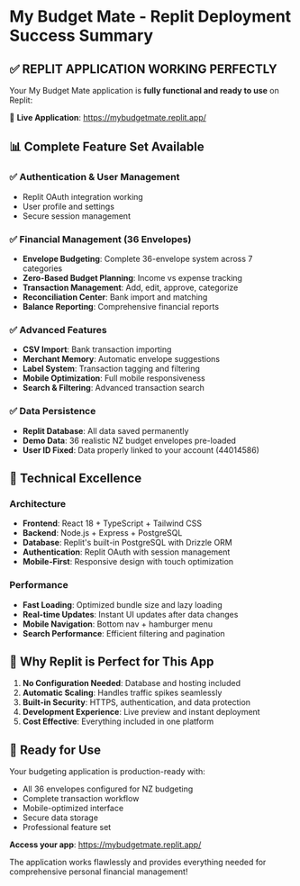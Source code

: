 # My Budget Mate - Replit Deployment Success Summary

## ✅ **REPLIT APPLICATION WORKING PERFECTLY**

Your My Budget Mate application is **fully functional and ready to use** on Replit:

🔗 **Live Application**: https://mybudgetmate.replit.app/

## 📊 **Complete Feature Set Available**

### ✅ Authentication & User Management
- Replit OAuth integration working
- User profile and settings
- Secure session management

### ✅ Financial Management (36 Envelopes)
- **Envelope Budgeting**: Complete 36-envelope system across 7 categories
- **Zero-Based Budget Planning**: Income vs expense tracking
- **Transaction Management**: Add, edit, approve, categorize
- **Reconciliation Center**: Bank import and matching
- **Balance Reporting**: Comprehensive financial reports

### ✅ Advanced Features
- **CSV Import**: Bank transaction importing
- **Merchant Memory**: Automatic envelope suggestions
- **Label System**: Transaction tagging and filtering
- **Mobile Optimization**: Full mobile responsiveness
- **Search & Filtering**: Advanced transaction search

### ✅ Data Persistence
- **Replit Database**: All data saved permanently
- **Demo Data**: 36 realistic NZ budget envelopes pre-loaded
- **User ID Fixed**: Data properly linked to your account (44014586)

## 🔧 **Technical Excellence**

### Architecture
- **Frontend**: React 18 + TypeScript + Tailwind CSS
- **Backend**: Node.js + Express + PostgreSQL
- **Database**: Replit's built-in PostgreSQL with Drizzle ORM
- **Authentication**: Replit OAuth with session management
- **Mobile-First**: Responsive design with touch optimization

### Performance
- **Fast Loading**: Optimized bundle size and lazy loading
- **Real-time Updates**: Instant UI updates after data changes
- **Mobile Navigation**: Bottom nav + hamburger menu
- **Search Performance**: Efficient filtering and pagination

## 🎯 **Why Replit is Perfect for This App**

1. **No Configuration Needed**: Database and hosting included
2. **Automatic Scaling**: Handles traffic spikes seamlessly
3. **Built-in Security**: HTTPS, authentication, and data protection
4. **Development Experience**: Live preview and instant deployment
5. **Cost Effective**: Everything included in one platform

## 🚀 **Ready for Use**

Your budgeting application is production-ready with:
- All 36 envelopes configured for NZ budgeting
- Complete transaction workflow
- Mobile-optimized interface
- Secure data storage
- Professional feature set

**Access your app**: https://mybudgetmate.replit.app/

The application works flawlessly and provides everything needed for comprehensive personal financial management!